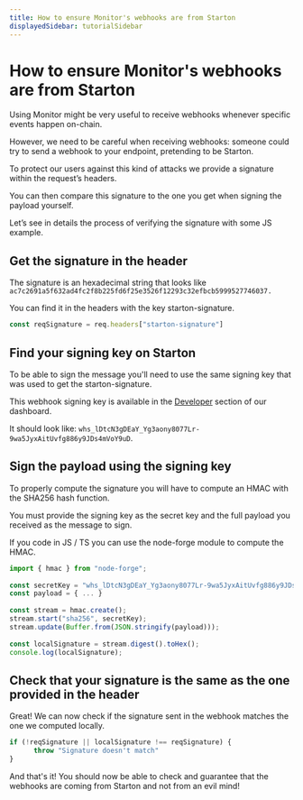 ```yaml
---
title: How to ensure Monitor's webhooks are from Starton
displayedSidebar: tutorialSidebar
---
```


# How to ensure Monitor's webhooks are from Starton
Using Monitor might be very useful to receive webhooks whenever specific events happen on-chain.

However, we need to be careful when receiving webhooks: someone could try to send a webhook to your endpoint, pretending to be Starton.

To protect our users against this kind of attacks we provide a signature within the request’s headers.

You can then compare this signature to the one you get when signing the payload yourself.

Let’s see in details the process of verifying the signature with some JS example.

## Get the signature in the header
The signature is an hexadecimal string that looks like `ac7c2691a5f632ad4fc2f8b225fd6f25e3526f12293c32efbcb5999527746037.`

You can find it in the headers with the key starton-signature.
```jsx
const reqSignature = req.headers["starton-signature"]
```
## Find your signing key on Starton
To be able to sign the message you'll need to use the same signing key that was used to get the starton-signature.

This webhook signing key is available in the [Developer](/Developer/Discovering-coding-interface.md) section of our dashboard.

It should look like: `whs_lDtcN3gDEaY_Yg3aony8077Lr-9wa5JyxAitUvfg886y9JDs4mVoY9uD`.

## Sign the payload using the signing key
To properly compute the signature you will have to compute an HMAC with the SHA256 hash function.

You must provide the signing key as the secret key and the full payload you received as the message to sign.

If you code in JS / TS you can use the node-forge module to compute the HMAC.

```jsx
import { hmac } from "node-forge";
​
const secretKey = "whs_lDtcN3gDEaY_Yg3aony8077Lr-9wa5JyxAitUvfg886y9JDs4mVoY9uD";
const payload = { ... }
​
const stream = hmac.create();
stream.start("sha256", secretKey);
stream.update(Buffer.from(JSON.stringify(payload)));
​
const localSignature = stream.digest().toHex();
console.log(localSignature);
```

## Check that your signature is the same as the one provided in the header
Great! We can now check if the signature sent in the webhook matches the one we computed locally.
```jsx
if (!reqSignature || localSignature !== reqSignature) {
      throw "Signature doesn't match"
}
```
And that's it! You should now be able to check and guarantee that the webhooks are coming from Starton and not from an evil mind!
